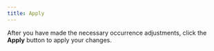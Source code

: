 ```yaml
---
title: Apply
---
```



After you have made the necessary occurrence adjustments,  click the **Apply** button to apply  your changes.
